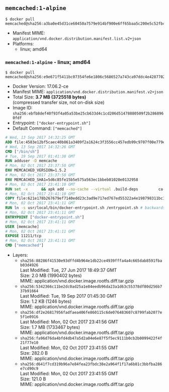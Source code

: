 ## `memcached:1-alpine`

```console
$ docker pull memcached@sha256:a3ba0e45d31ce60450a7579e914bf900e6ff65baa5c200e5c52fbc9c3078e587
```

-	Manifest MIME: `application/vnd.docker.distribution.manifest.list.v2+json`
-	Platforms:
	-	linux; amd64

### `memcached:1-alpine` - linux; amd64

```console
$ docker pull memcached@sha256:e9e671f5411bc07354fe6e1806c5686527a743ca97ddc4e42877027ca71ebbcb
```

-	Docker Version: 17.06.2-ce
-	Manifest MIME: `application/vnd.docker.distribution.manifest.v2+json`
-	Total Size: **3.7 MB (3725518 bytes)**  
	(compressed transfer size, not on-disk size)
-	Image ID: `sha256:ebfb8def40f93f4a05a53be25cb633d4c1cd206d51478880509f2b2868960fdf`
-	Entrypoint: `["docker-entrypoint.sh"]`
-	Default Command: `["memcached"]`

```dockerfile
# Wed, 13 Sep 2017 14:32:25 GMT
ADD file:4583e12bf5caec40b861a3409f2a1624c3f3556cc457edb99c9707f00e779e45 in / 
# Wed, 13 Sep 2017 14:32:26 GMT
CMD ["/bin/sh"]
# Tue, 19 Sep 2017 01:41:38 GMT
RUN adduser -D memcache
# Mon, 02 Oct 2017 23:37:58 GMT
ENV MEMCACHED_VERSION=1.5.2
# Mon, 02 Oct 2017 23:37:58 GMT
ENV MEMCACHED_SHA1=5d6c85fe15b5e575a563ec1bbeb01020e0132958
# Mon, 02 Oct 2017 23:41:10 GMT
RUN set -x 		&& apk add --no-cache --virtual .build-deps 		ca-certificates 		coreutils 		cyrus-sasl-dev 		dpkg-dev dpkg 		gcc 		libc-dev 		libevent-dev 		libressl 		linux-headers 		make 		perl 		perl-utils 		tar 		&& wget -O memcached.tar.gz "https://memcached.org/files/memcached-$MEMCACHED_VERSION.tar.gz" 	&& echo "$MEMCACHED_SHA1  memcached.tar.gz" | sha1sum -c - 	&& mkdir -p /usr/src/memcached 	&& tar -xzf memcached.tar.gz -C /usr/src/memcached --strip-components=1 	&& rm memcached.tar.gz 		&& cd /usr/src/memcached 		&& ./configure 		--build="$(dpkg-architecture --query DEB_BUILD_GNU_TYPE)" 		--enable-sasl 	&& make -j "$(nproc)" 		&& make test 	&& make install 		&& cd / && rm -rf /usr/src/memcached 		&& runDeps="$( 		scanelf --needed --nobanner --format '%n#p' --recursive /usr/local 			| tr ',' '\n' 			| sort -u 			| awk 'system("[ -e /usr/local/lib/" $1 " ]") == 0 { next } { print "so:" $1 }' 	)" 	&& apk add --virtual .memcached-rundeps $runDeps 	&& apk del .build-deps 		&& memcached -V
# Mon, 02 Oct 2017 23:41:10 GMT
COPY file:621e178b267679ef7140edd23c3ad9e717ed767ed55322a4e198798311bc1d36 in /usr/local/bin/ 
# Mon, 02 Oct 2017 23:41:11 GMT
RUN ln -s usr/local/bin/docker-entrypoint.sh /entrypoint.sh # backwards compat
# Mon, 02 Oct 2017 23:41:11 GMT
ENTRYPOINT ["docker-entrypoint.sh"]
# Mon, 02 Oct 2017 23:41:11 GMT
USER [memcache]
# Mon, 02 Oct 2017 23:41:11 GMT
EXPOSE 11211/tcp
# Mon, 02 Oct 2017 23:41:11 GMT
CMD ["memcached"]
```

-	Layers:
	-	`sha256:88286f41530e93dffd4b964e1db22ce4939fffa4a4c665dab8591fbab03d4926`  
		Last Modified: Tue, 27 Jun 2017 18:49:37 GMT  
		Size: 2.0 MB (1990402 bytes)  
		MIME: application/vnd.docker.image.rootfs.diff.tar.gzip
	-	`sha256:5342366c11be2dc0ad25a1e84eedb96da23a1d63c55378df80d256b737b91664`  
		Last Modified: Tue, 19 Sep 2017 01:45:30 GMT  
		Size: 1.2 KB (1246 bytes)  
		MIME: application/vnd.docker.image.rootfs.diff.tar.gzip
	-	`sha256:df2e26817956fadfaea406fe860115c6de076483607c8799fab2077e5f1e0916`  
		Last Modified: Mon, 02 Oct 2017 23:41:56 GMT  
		Size: 1.7 MB (1733467 bytes)  
		MIME: application/vnd.docker.image.rootfs.diff.tar.gzip
	-	`sha256:fa96d76da4bfd4db47a5d2a04e6e87f5f5ec9111b0cb2b0099422f4f21f77e10`  
		Last Modified: Mon, 02 Oct 2017 23:41:55 GMT  
		Size: 282.0 B  
		MIME: application/vnd.docker.image.rootfs.diff.tar.gzip
	-	`sha256:d641f7cd319b96a7e84fea23fbdc38e2a964f1f17a6b81c3bbfba286e7cd90c9`  
		Last Modified: Mon, 02 Oct 2017 23:41:55 GMT  
		Size: 121.0 B  
		MIME: application/vnd.docker.image.rootfs.diff.tar.gzip
